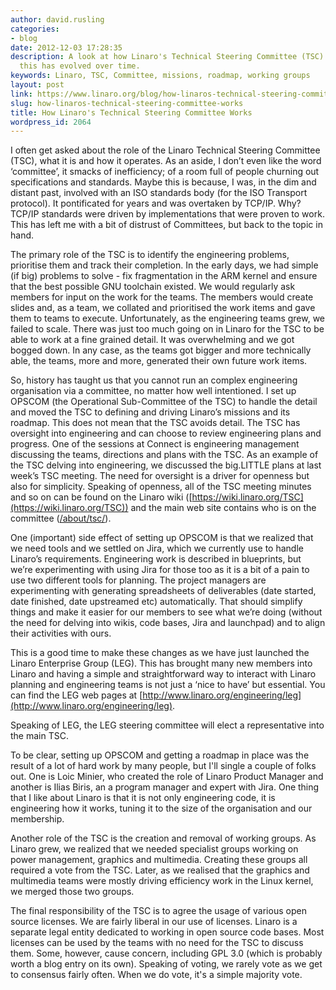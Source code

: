 ```yaml
---
author: david.rusling
categories:
- blog
date: 2012-12-03 17:28:35
description: A look at how Linaro's Technical Steering Committee (TSC) works and how
  this has evolved over time.
keywords: Linaro, TSC, Committee, missions, roadmap, working groups
layout: post
link: https://www.linaro.org/blog/how-linaros-technical-steering-committee-works/
slug: how-linaros-technical-steering-committee-works
title: How Linaro's Technical Steering Committee Works
wordpress_id: 2064
---
```


I often get asked about the role of the Linaro Technical Steering Committee (TSC), what it is and how it operates. As an aside, I don’t even like the word ‘committee’, it smacks of inefficiency; of a room full of people churning out specifications and standards. Maybe this is because, I was, in the dim and distant past, involved with an ISO standards body (for the ISO Transport protocol). It pontificated for years and was overtaken by TCP/IP. Why? TCP/IP standards were driven by implementations that were proven to work. This has left me with a bit of distrust of Committees, but back to the topic in hand.

The primary role of the TSC is to identify the engineering problems, prioritise them and track their completion. In the early days, we had simple (if big) problems to solve - fix fragmentation in the ARM kernel and ensure that the best possible GNU toolchain existed. We would regularly ask members for input on the work for the teams. The members would create slides and, as a team, we collated and prioritised the work items and gave them to teams to execute. Unfortunately, as the engineering teams grew, we failed to scale. There was just too much going on in Linaro for the TSC to be able to work at a fine grained detail. It was overwhelming and we got bogged down. In any case, as the teams got bigger and more technically able, the teams, more and more, generated their own future work items.

So, history has taught us that you cannot run an complex engineering organisation via a committee, no matter how well intentioned. I set up OPSCOM (the Operational Sub-Committee of the TSC) to handle the detail and moved the TSC to defining and driving Linaro’s missions and its roadmap. This does not mean that the TSC avoids detail. The TSC has oversight into engineering and can choose to review engineering plans and progress. One of the sessions at Connect is engineering management discussing the teams, directions and plans with the TSC. As an example of the TSC delving into engineering, we discussed the big.LITTLE plans at last week’s TSC meeting. The need for oversight is a driver for openness but also for simplicity. Speaking of openness, all of the TSC meeting minutes and so on can be found on the Linaro wiki ([https://wiki.linaro.org/TSC](https://wiki.linaro.org/TSC)) and the main web site contains who is on the committee ([/about/tsc/](/about/tsc/)).

One (important) side effect of setting up OPSCOM is that we realized that we need tools and we settled on Jira, which we currently use to handle Linaro’s requirements. Engineering work is described in blueprints, but we’re experimenting with using Jira for those too as it is a bit of a pain to use two different tools for planning. The project managers are experimenting with generating spreadsheets of deliverables (date started, date finished, date upstreamed etc) automatically. That should simplify things and make it easier for our members to see what we’re doing (without the need for delving into wikis, code bases, Jira and launchpad) and to align their activities with ours.

This is a good time to make these changes as we have just launched the Linaro Enterprise Group (LEG). This has brought many new members into Linaro and having a simple and straightforward way to interact with Linaro planning and engineering teams is not just a ‘nice to have’ but essential.  You can find the LEG web pages at [http://www.linaro.org/engineering/leg](http://www.linaro.org/engineering/leg).

Speaking of LEG, the LEG steering committee will elect a representative into the main TSC.

To be clear, setting up OPSCOM and getting a roadmap in place was the result of a lot of hard work by many people, but I'll single a couple of folks out. One is Loic Minier, who created the role of Linaro Product Manager and another is Ilias Biris, an a program manager and expert with Jira.  One thing that I like about Linaro is that it is not only engineering code, it is engineering how it works, tuning it to the size of the organisation and our membership.

Another role of the TSC is the creation and removal of working groups. As Linaro grew, we realized that we needed specialist groups working on power management, graphics and multimedia. Creating these groups all required a vote from the TSC. Later, as we realised that the graphics and multimedia teams were mostly driving efficiency work in the Linux kernel, we merged those two groups.

The final responsibility of the TSC is to agree the usage of various open source licenses. We are fairly liberal in our use of licenses. Linaro is a separate legal entity dedicated to working in open source code bases. Most licenses can be used by the teams with no need for the TSC to discuss them. Some, however, cause concern, including GPL 3.0 (which is probably worth a blog entry on its own). Speaking of voting, we rarely vote as we get to consensus fairly often. When we do vote, it's a simple majority vote.